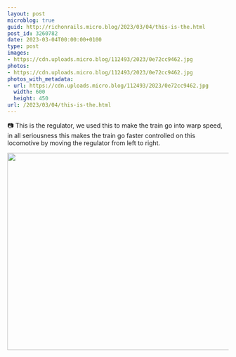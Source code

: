 ```yaml
---
layout: post
microblog: true
guid: http://richonrails.micro.blog/2023/03/04/this-is-the.html
post_id: 3260782
date: 2023-03-04T00:00:00+0100
type: post
images:
- https://cdn.uploads.micro.blog/112493/2023/0e72cc9462.jpg
photos:
- https://cdn.uploads.micro.blog/112493/2023/0e72cc9462.jpg
photos_with_metadata:
- url: https://cdn.uploads.micro.blog/112493/2023/0e72cc9462.jpg
  width: 600
  height: 450
url: /2023/03/04/this-is-the.html
---
```

📷 This is the regulator, we used this to make the train go into warp speed, in all seriousness this makes the train go faster controlled on this locomotive by moving the regulator from left to right.

<img src="uploads/2023/0e72cc9462.jpg" width="600" height="450" alt="">

